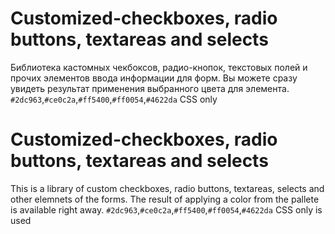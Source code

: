 # Customized-checkboxes, radio buttons, textareas and selects
Библиотека кастомных чекбоксов, радио-кнопок, текстовых полей и прочих элементов ввода информации для форм.
Вы можете сразу увидеть результат применения выбранного цвета для элемента. `#2dc963`,`#ce0c2a`,`#ff5400`,`#ff0054`,`#4622da`
CSS only

# Customized-checkboxes, radio buttons, textareas and selects
This is a library of custom checkboxes, radio buttons, textareas, selects and other elemnets of the forms.
The result of applying a color from the pallete is available right away. `#2dc963`,`#ce0c2a`,`#ff5400`,`#ff0054`,`#4622da`
CSS only is used
